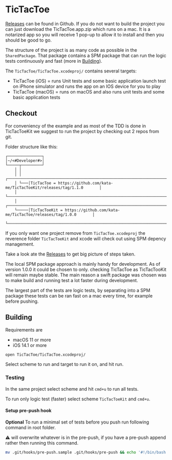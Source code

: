 # TicTacToe

[Releases](https://github.com/kata-me/TicTacToe/releases) can be found in Github. If you do not want to build the project you can just download the TicTacToe.app.zip which runs on a mac. It is a notarized app so you will receive 1 pop-up to allow it to install and then you should be good to go.

The structure of the project is as many code as possible in the `SharedPackage`. That package contains a SPM package that can run the logic tests continuously and fast (more in [Building](Building)).

The `TicTacToe/TicTacToe.xcodeproj/` contains several targets:

- TicTacToe (iOS) = runs Unit tests and some basic application launch test on iPhone simulator and runs the app on an IOS device for you to play
- TicTacToe (macOS) = runs on macOS and also runs unit tests and some basic application tests

## Checkout

For conveniency of the example and as most of the TDD is done in TicTacToeKit we suggest to run the project by checking out 2 repos from git. 

Folder structure like this:

```
┌───────────────┐
│~/<#Developer#>│
└─────┬─────────┘
    │ │
    │ │   ┌─────────────────────────────────────────────────────────────────────────────┐
    │ └───│TicTacToe = https://github.com/kata-me/TicTacToeKit/releases/tag/1.1.0       │
    │     └─────────────────────────────────────────────────────────────────────────────┘
    │     ┌─────────────────────────────────────────────────────────────────────────────┐
    └─────│TicTacToeKit = https://github.com/kata-me/TicTacToe/releases/tag/1.0.0       │
          └─────────────────────────────────────────────────────────────────────────────┘
```

If you only want one project remove from `TicTacToe.xcodeproj` the reverence folder `TicTacToeKit` and xcode will check out using SPM depency management.

Take a look ate the [Releases](https://github.com/kata-me/TicTacToe/releases) to get big picture of steps taken. 

The local SPM package approach is mainly handy for development. As of version 1.0.0 it could be chosen to only. checking TicTacToe as TicTacTooKit will remain maybe stable. The main reason a swift package was chosen was to make build and running test a lot faster during development. 

The largest part of the tests are logic tests, by separating into a SPM package these tests can be ran fast on a mac every time, for example before pushing.

## Building

Requirements are

- macOS 11 or more
- iOS 14.1 or more

```bash
open TicTacToe/TicTacToe.xcodeproj/
```

Select scheme to run and target to run it on, and hit run.

### Testing

In the same project select scheme and hit `cmd+u` to run all tests. 

To run only logic test (faster) select scheme `TicTacToeKit` and `cmd+u`.

#### Setup pre-push hook

**Optional** To run a minimal set of tests before you push run following command in root folder.

⚠️ will overwrite whatever is in the pre-push, if you have a pre-push append rather then running this command.

```bash
mv .git/hooks/pre-push.sample .git/hooks/pre-push && echo '#!/bin/bash' > .git/hooks/pre-push && echo 'xcodebuild -scheme "TicTacToe (macOS)" test' >> .git/hooks/pre-push
```

